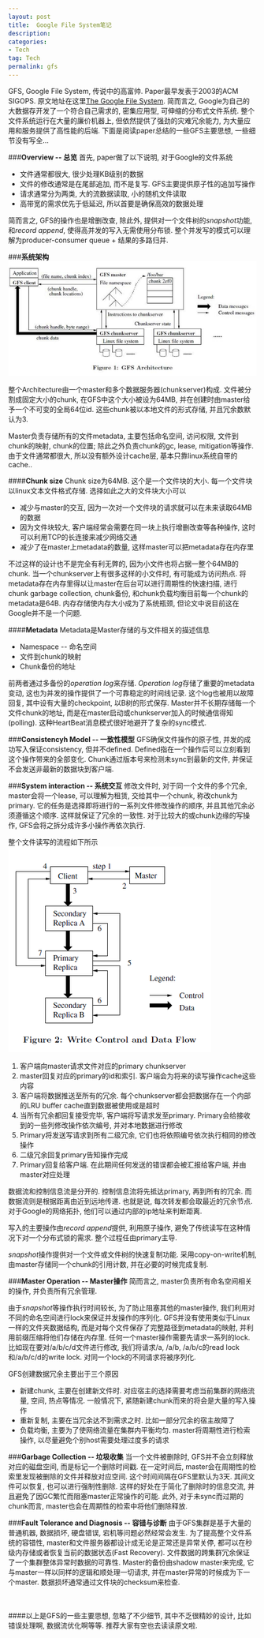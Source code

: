 ```yaml
---
layout: post
title:  Google File System笔记
description:
categories:
- Tech
tag: Tech
permalink: gfs
---
```

GFS, Google File System, 传说中的高富帅. Paper最早发表于2003的ACM SIGOPS. 原文地址在这里[The Google File System][gfs]. 简而言之, Google为自己的大数据存开发了一个符合自己需求的, 密集应用型, 可伸缩的分布式文件系统. 整个文件系统运行在大量的廉价机器上, 但依然提供了强劲的灾难冗余能力, 为大量应用和服务提供了高性能的后端. 下面是阅读paper总结的一些GFS主要思想, 一些细节没有写全...
<!--more-->	


###**Overview -- 总览**
首先, paper做了以下说明, 对于Google的文件系统


* 文件通常都很大, 很少处理KB级别的数据
* 文件的修改通常是在尾部追加, 而不是复写. GFS主要提供原子性的追加写操作
* 请求通常分为两类, 大的流数据读取, 小的随机文件读取
* 高带宽的需求优先于低延迟, 所以首要是确保高效的数据处理

简而言之, GFS的操作也是增删改查, 除此外, 提供对一个文件树的*snapshot*功能, 和*record append*, 使得高并发的写入无需使用分布锁. 整个并发写的模式可以理解为producer-consumer queue + 结果的多路归并.

###**系统架构**
![gfs arc][gfs_arc] 

整个Architecture由一个master和多个数据服务器(chunkserver)构成. 文件被分割成固定大小的chunk, 在GFS中这个大小被设为64MB, 并在创建时由master给予一个不可变的全局64位id. 这些chunk被以本地文件的形式存储, 并且冗余数默认为3.

Master负责存储所有的文件metadata, 主要包括命名空间, 访问权限, 文件到chunk的映射, chunk的位置; 除此之外负责chunk的gc, lease, mitigation等操作. 由于文件通常都很大, 所以没有额外设计cache层, 基本只靠linux系统自带的cache..

####**Chunk size**
Chunk size为64MB. 这个是一个文件块的大小. 每一个文件块以linux文本文件格式存储. 选择如此之大的文件块大小可以


* 减少与master的交互, 因为一次对一个文件块的请求就可以在未来读取64MB的数据
* 因为文件块较大, 客户端经常会需要在同一块上执行增删改查等各种操作, 这时可以利用TCP的长连接来减少网络交通
* 减少了在master上metadata的数量, 这样master可以把metadata存在内存里  


不过这样的设计也不是完全有利无弊的, 因为小文件也将占据一整个64MB的chunk. 当一个chunkserver上有很多这样的小文件时, 有可能成为访问热点. 将metadata存在内存里得以让master在后台可以进行周期性的快速扫描, 进行chunk garbage collection, chunk备份, 和chunk负载均衡目前每一个chunk的metadata是64B. 内存存储使内存大小成为了系统瓶颈, 但论文中说目前这在Google并不是一个问题.

####**Metadata**
Metadata是Master存储的与文件相关的描述信息


* Namespace -- 命名空间
* 文件到chunk的映射
* Chunk备份的地址

前两者通过多备份的*operation log*来存储. *Operation log*存储了重要的metadata变动, 这也为并发的操作提供了一个可靠稳定的时间线记录. 这个log也被用以故障回复, 其中设有大量的checkpoint, 以B树的形式保存.
Master并不长期存储每一个文件chunk的地址, 而是在master启动或chunkserver加入的时候通信得知(polling). 这种HeartBeat消息模式很好地避开了复杂的sync模式.


###**Consistencyh Model -- 一致性模型**
GFS确保文件操作的原子性, 并发的成功写入保证consistency, 但并不defined. Defined指在一个操作后可以立刻看到这个操作带来的全部变化. Chunk通过版本号来检测未sync到最新的文件, 并保证不会发送非最新的数据块到客户端.


###**System interaction -- 系统交互**
修改文件时, 对于同一个文件的多个冗余, master会将一个lease, 可以理解为租赁, 交给其中一个chunk, 称改chunk为primary. 它的任务是选择即将进行的一系列文件修改操作的顺序, 并且其他冗余必须遵循这个顺序. 这样就保证了冗余的一致性. 对于比较大的或chunk边缘的写操作, GFS会将之拆分成许多小操作再依次执行. 

整个文件读写的流程如下所示
![gfs write][gfs_wri]

	
1. 客户端向master请求文件对应的primary chunkserver
2. master回复对应的primary的id和索引. 客户端会为将来的读写操作cache这些内容
3. 客户端将数据推送至所有的冗余. 每个chunkserver都会把数据存在一个内部的LRU buffer cache直到数据被使用或是超时
4. 当所有冗余都回复接受完毕, 客户端将写请求发至primary. Primary会给接收到的一些列修改操作依次编号, 并对本地数据进行修改
5. Primary将发送写请求到所有二级冗余, 它们也将依照编号依次执行相同的修改操作
6. 二级冗余回复primary告知操作完成
7. Primary回复给客户端. 在此期间任何发送的错误都会被汇报给客户端, 并由master对应处理

数据流和控制信息流是分开的. 控制信息流将先抵达primary, 再到所有的冗余. 而数据流则是根据距离由近到远地传递. 也就是说, 每次转发都会取最近的冗余节点. 对于Google的网络拓扑, 他们可以通过内部的ip地址来判断距离.

写入的主要操作由*record append*提供, 利用原子操作, 避免了传统读写在这种情况下对一个分布式锁的需求. 整个过程任由primary主导. 

*snapshot*操作提供对一个文件或文件树的快速复制功能. 采用copy-on-write机制, 由master存储同一个chunk的引用计数, 并在必要的时候完成复制.


###**Master Operation -- Master操作**
简而言之, master负责所有命名空间相关的操作, 并负责所有冗余管理.

由于*snapshot*等操作执行时间较长, 为了防止阻塞其他的master操作, 我们利用对不同的命名空间进行lock来保证并发操作的序列化. GFS并没有使用类似于Linux一样的文件夹数据结构, 而是对每个文件保存了完整路径到metadata的映射, 并利用前缀压缩将他们存储在内存里. 任何一个master操作需要先请求一系列的lock. 比如现在要对/a/b/c/d文件进行修改, 我们将请求/a, /a/b, /a/b/c的read lock和/a/b/c/d的write lock. 对同一个lock的不同请求将被序列化.

GFS创建数据冗余主要出于三个原因


* 新建chunk, 主要在创建新文件时. 对应宿主的选择需要考虑当前集群的网络流量, 空间, 热点等情况. 一般情况下, 紧随新建chunk而来的将会是大量的写入操作
* 重新复制, 主要在当冗余达不到需求之时. 比如一部分冗余的宿主故障了
* 负载均衡, 主要为了使网络流量在集群内平衡均匀. master将周期性进行检索操作, 以尽量避免个别host需要处理过度多的请求

###**Garbage Collection -- 垃圾收集**
当一个文件被删除时, GFS并不会立刻释放对应的磁盘空间, 而是标记一个删除时间戳. 在一定时间后, master会在周期性的检索里发现被删除的文件并释放对应空间. 这个时间间隔在GFS里默认为3天. 其间文件可以恢复, 也可以进行强制性删除. 这样的好处在于简化了删除时的信息交流, 并且避免了因GC繁忙而阻塞master正常操作的可能. 此外, 对于未sync而过期的chunk而言, master也会在周期性的检索中将他们删除释放.

###**Fault Tolerance and Diagnosis -- 容错与诊断**
由于GFS集群是基于大量的普通机器, 数据损坏, 硬盘错误, 宕机等问题必然经常会发生. 为了提高整个文件系统的容错性, master和文件服务器都设计成无论是正常还是异常关停, 都可以在秒级内存储或者恢复当前的数据状态(Fast Recovery). 文件数据的跨集群冗余保证了一个集群整体异常时数据的可靠性. Master的备份由shadow master来完成, 它与master一样以同样的逻辑和顺处理一切请求, 并在master异常的时候成为下一个master. 数据损坏通常通过文件块的checksum来检查.<br/><br/><br/>

####以上是GFS的一些主要思想, 忽略了不少细节, 其中不乏很精妙的设计, 比如错误处理啊, 数据流优化啊等等. 推荐大家有空也去读读原文啦.





[gfs_arc]: /assets/images/gfs_arc.jpg "GFS Architecture"
[gfs_wri]: /assets/images/gfs_wri.jpg "GFS Data Flow"
[gfs]: http://www.eecg.toronto.edu/~ashvin/courses/ece1746/2003/reading/ghemawat-sosp03.pdf